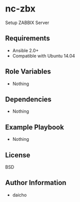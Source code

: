 nc-zbx
=========

Setup ZABBIX Server

Requirements
------------

* Ansible 2.0+
* Compatible with Ubuntu 14.04

Role Variables
--------------

* Nothing

Dependencies
------------

* Nothing

Example Playbook
----------------

* Nothing

License
-------

BSD

Author Information
------------------

* daicho

